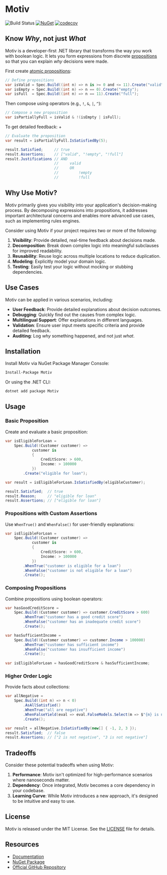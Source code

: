 # Motiv

![Build Status](https://github.com/karlssberg/Motiv/actions/workflows/dotnet.yml/badge.svg) [![NuGet](https://img.shields.io/nuget/v/Motiv.svg)](https://www.nuget.org/packages/Motiv/) [![codecov](https://codecov.io/gh/karlssberg/Motiv/graph/badge.svg?token=XNN34D2JIP)](https://codecov.io/gh/karlssberg/Motiv)

## Know _Why_, not just _What_

Motiv is a developer-first .NET library that transforms the way you work with boolean logic.
It lets you form expressions from discrete [propositions](https://en.wikipedia.org/wiki/Proposition) so that you 
can explain _why_ decisions were made.

First create [atomic propositions](https://en.wikipedia.org/wiki/Atomic_sentence):

```csharp
// Define propositions
var isValid = Spec.Build((int n) => n is >= 0 and <= 11).Create("valid");
var isEmpty = Spec.Build((int n) => n == 0).Create("empty");
var isFull  = Spec.Build((int n) => n == 11).Create("full");
```

Then compose using operators (e.g., `!`,  `&`, `|`, `^`):

```csharp
// Compose a new proposition
var isPartiallyFull = isValid & !(isEmpty | isFull);
```

To get detailed feedback:
+
```csharp
// Evaluate the proposition
var result = isPartiallyFull.IsSatisfiedBy(5);

result.Satisfied;     // true
result.Assertions;    // ["valid", "!empty", "!full"]
result.Justifications // AND
                      //     valid
                      //     OR
                      //         !empty
                      //         !full
```

## Why Use Motiv?

Motiv primarily gives you visibility into your application's decision-making process.
By decomposing expressions into propositions,
it addresses important architectural concerns and enables more advanced use cases, such as implementing rules engines.

Consider using Motiv if your project requires two or more of the following:

1. **Visibility**: Provide detailed, real-time feedback about decisions made.
2. **Decomposition**: Break down complex logic into meaningful subclauses for improved readability.
3. **Reusability**: Reuse logic across multiple locations to reduce duplication.
4. **Modeling**: Explicitly model your domain logic.
5. **Testing**: Easily test your logic without mocking or stubbing dependencies.

## Use Cases

Motiv can be applied in various scenarios, including:

* **User Feedback**: Provide detailed explanations about decision outcomes.
* **Debugging**: Quickly find out the causes from complex logic.
* **Multilingual Support**: Offer explanations in different languages.
* **Validation**: Ensure user input meets specific criteria and provide detailed feedback.
* **Auditing**: Log _why_ something happened, and not just _what_.

## Installation

Install Motiv via NuGet Package Manager Console:
```bash
Install-Package Motiv
```
Or using the .NET CLI:
```bash
dotnet add package Motiv
```

## Usage

### Basic Proposition

Create and evaluate a basic proposition:

```csharp
var isEligibleForLoan =
    Spec.Build((Customer customer) => 
            customer is
            {
                CreditScore: > 600,
                Income: > 100000
            })
        .Create("eligible for loan");

var result = isEligibleForLoan.IsSatisfiedBy(eligibleCustomer);   

result.Satisfied;  // true
result.Reason;     // "eligible for loan"
result.Assertions; // ["eligible for loan"]
```

### Propositions with Custom Assertions

Use `WhenTrue()` and `WhenFalse()` for user-friendly explanations:

```csharp
var isEligibleForLoan =
    Spec.Build((Customer customer) => 
            customer is
            {
                CreditScore: > 600,
                Income: > 100000
            })
        .WhenTrue("customer is eligible for a loan")
        .WhenFalse("customer is not eligible for a loan")
        .Create();
```

### Composing Propositions

Combine propositions using boolean operators:

```csharp
var hasGoodCreditScore =
    Spec.Build((Customer customer) => customer.CreditScore > 600)
        .WhenTrue("customer has a good credit score")
        .WhenFalse("customer has an inadequate credit score")
        .Create();

var hasSufficientIncome =
    Spec.Build((Customer customer) => customer.Income > 100000)
        .WhenTrue("customer has sufficient income")
        .WhenFalse("customer has insufficient income")
        .Create();
    
var isEligibleForLoan = hasGoodCreditScore & hasSufficientIncome; 
```

### Higher Order Logic

Provide facts about collections:

```csharp
var allNegative = 
    Spec.Build((int n) => n < 0)
        .AsAllSatisfied()
        .WhenTrue("all are negative")
        .WhenFalseYield(eval => eval.FalseModels.Select(m => $"{m} is not negative"))
        .Create();

var result = allNegative.IsSatisfiedBy(new[] { -1, 2, 3 });
result.Satisfied;  // false
result.Assertions; // ["2 is not negative", "3 is not negative"]
```

## Tradeoffs

Consider these potential tradeoffs when using Motiv:

1. **Performance**: Motiv isn't optimized for high-performance scenarios where nanoseconds matter.
2. **Dependency**: Once integrated, Motiv becomes a core dependency in your codebase.
3. **Learning Curve**: While Motiv introduces a new approach, it's designed to be intuitive and easy to use.

## License

Motiv is released under the MIT License. See the [LICENSE](LICENSE) file for details.

## Resources

- [Documentation](https://karlssberg.github.io/Motiv/)
- [NuGet Package](https://www.nuget.org/packages/Motiv/)
- [Official GitHub Repository](https://github.com/karlssberg/Motiv)